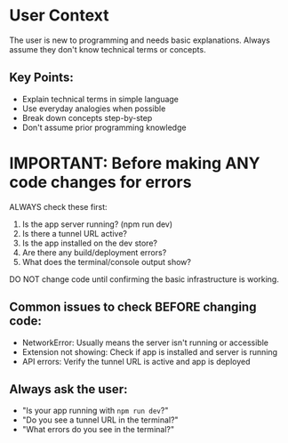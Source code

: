 # User Context

The user is new to programming and needs basic explanations. Always assume they don't know technical terms or concepts.

## Key Points:
- Explain technical terms in simple language
- Use everyday analogies when possible
- Break down concepts step-by-step
- Don't assume prior programming knowledge

# IMPORTANT: Before making ANY code changes for errors

ALWAYS check these first:
1. Is the app server running? (npm run dev)
2. Is there a tunnel URL active?
3. Is the app installed on the dev store?
4. Are there any build/deployment errors?
5. What does the terminal/console output show?

DO NOT change code until confirming the basic infrastructure is working.

## Common issues to check BEFORE changing code:
- NetworkError: Usually means the server isn't running or accessible
- Extension not showing: Check if app is installed and server is running
- API errors: Verify the tunnel URL is active and app is deployed

## Always ask the user:
- "Is your app running with `npm run dev`?"
- "Do you see a tunnel URL in the terminal?"
- "What errors do you see in the terminal?"